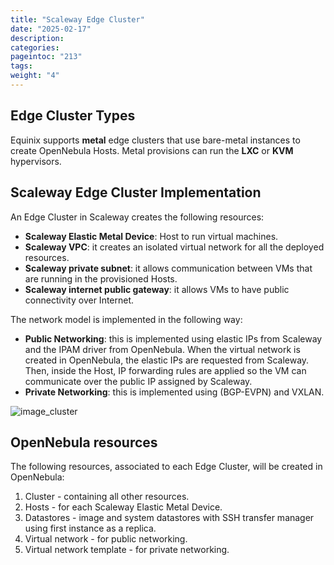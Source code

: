 ```yaml
---
title: "Scaleway Edge Cluster"
date: "2025-02-17"
description:
categories:
pageintoc: "213"
tags:
weight: "4"
---
```


<a id="scaleway-cluster"></a>

<!--# Scaleway Edge Cluster -->

## Edge Cluster Types

Equinix supports **metal** edge clusters that use bare-metal instances to create OpenNebula Hosts. Metal provisions can run the **LXC** or **KVM** hypervisors.

## Scaleway Edge Cluster Implementation

An Edge Cluster in Scaleway creates the following resources:

* **Scaleway Elastic Metal Device**: Host to run virtual machines.
* **Scaleway VPC**: it creates an isolated virtual network for all the deployed resources.
* **Scaleway private subnet**: it allows communication between VMs that are running in the provisioned Hosts.
* **Scaleway internet public gateway**: it allows VMs to have public connectivity over Internet.

The network model is implemented in the following way:

* **Public Networking**: this is implemented using elastic IPs from Scaleway and the IPAM driver from OpenNebula. When the virtual network is created in OpenNebula, the elastic IPs are requested from Scaleway. Then, inside the Host, IP forwarding rules are applied so the VM can communicate over the public IP assigned by Scaleway.
* **Private Networking**: this is implemented using (BGP-EVPN) and VXLAN.

![image_cluster](/images/scaleway-deployment.jpg)

## OpenNebula resources

The following resources, associated to each Edge Cluster, will be created in OpenNebula:

1. Cluster - containing all other resources.
2. Hosts - for each Scaleway Elastic Metal Device.
3. Datastores - image and system datastores with SSH transfer manager using first instance as a replica.
4. Virtual network - for public networking.
5. Virtual network template - for private networking.
